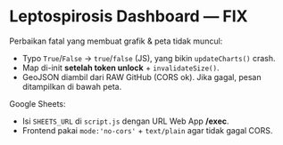 # Leptospirosis Dashboard — FIX
Perbaikan fatal yang membuat grafik & peta tidak muncul:
- Typo `True`/`False` → `true`/`false` (JS), yang bikin `updateCharts()` crash.
- Map di-init **setelah token unlock** + `invalidateSize()`.
- GeoJSON diambil dari RAW GitHub (CORS ok). Jika gagal, pesan ditampilkan di bawah peta.

Google Sheets:
- Isi `SHEETS_URL` di `script.js` dengan URL Web App **/exec**.
- Frontend pakai `mode:'no-cors'` + `text/plain` agar tidak gagal CORS.
